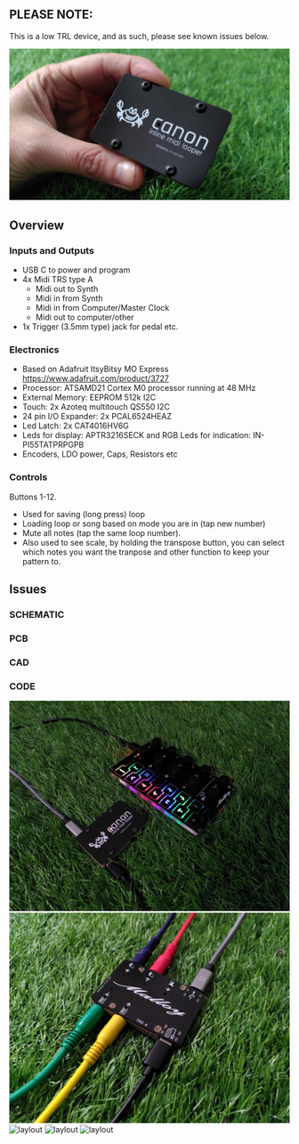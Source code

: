 ## PLEASE NOTE:
This is a low TRL device, and as such, please see known issues below.

![laylout](Images/img016.jpg)


## Overview
### Inputs and Outputs
- USB C to power and program
- 4x Midi TRS type A
  - Midi out to Synth
  - Midi in from Synth
  - Midi in from Computer/Master Clock
  - Midi out to computer/other
- 1x Trigger (3.5mm type) jack for pedal etc.

### Electronics
- Based on Adafruit ItsyBitsy MO Express https://www.adafruit.com/product/3727
- Processor: ATSAMD21 Cortex M0 processor running at 48 MHz
- External Memory: EEPROM 512k I2C
- Touch: 2x Azoteq multitouch QS550 I2C
- 24 pin I/O Expander: 2x PCAL6524HEAZ 
- Led Latch: 2x CAT4016HV6G
- Leds for display: APTR3216SECK and RGB Leds for indication: IN-PI55TATPRPGPB 
- Encoders, LDO power, Caps, Resistors etc

### Controls

Buttons 1-12.  
- Used for saving (long press) loop
- Loading loop or song based on mode you are in (tap new number)
- Mute all notes (tap the same loop number).
- Also used to see scale, by holding the transpose button, you can select which notes you want the tranpose and other function to keep your pattern to.



## Issues

### SCHEMATIC

### PCB

### CAD

### CODE


![laylout](Images/img07.jpg)
![laylout](Images/img06.jpg)
![laylout](Images/img09.jpg)
![laylout](Images/img010.jpg)
![laylout](Images/img011.jpg)
